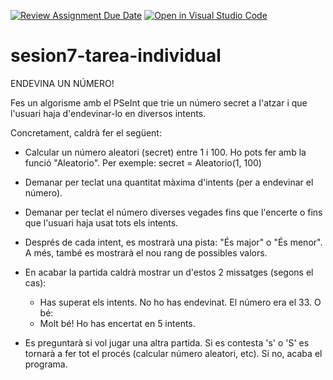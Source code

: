 [![Review Assignment Due Date](https://classroom.github.com/assets/deadline-readme-button-24ddc0f5d75046c5622901739e7c5dd533143b0c8e959d652212380cedb1ea36.svg)](https://classroom.github.com/a/DbCtJu4d)
[![Open in Visual Studio Code](https://classroom.github.com/assets/open-in-vscode-718a45dd9cf7e7f842a935f5ebbe5719a5e09af4491e668f4dbf3b35d5cca122.svg)](https://classroom.github.com/online_ide?assignment_repo_id=11096498&assignment_repo_type=AssignmentRepo)
# sesion7-tarea-individual

ENDEVINA UN NÚMERO!

Fes un algorisme amb el PSeInt que trie un número secret a l'atzar i que l'usuari haja d'endevinar-lo en diversos intents.

Concretament, caldrà fer el següent:

- Calcular un número aleatori (secret) entre 1 i 100. Ho pots fer amb la funció "Aleatorio". Per exemple:
   	secret = Aleatorio(1, 100)

- Demanar per teclat una quantitat màxima d'intents (per a endevinar el número).

- Demanar per teclat el número diverses vegades fins que l'encerte o fins que l'usuari haja usat tots els intents.

- Després de cada intent, es mostrarà una pista: "És major" o "És menor". A més, també es mostrarà el nou rang de possibles valors. 


- En acabar la partida caldrà mostrar un d'estos 2 missatges (segons el cas):
	- Has superat els intents. No ho has endevinat. El número era el 33.
O bé:
	- Molt bé! Ho has encertat en 5 intents. 

- Es preguntarà si vol jugar una altra partida. Si es contesta 's' o 'S' es tornarà a fer tot el procés (calcular número aleatori, etc). Si no, acaba el programa.

